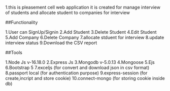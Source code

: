 



1.this is pleasement cell web application it is created for manage interview of students and allocate student to companies for interview


##Functionality

1.User can SignUp/Signin
2.Add Student
3.Delete Student
4.Edit Student
5.Add Company
6.Delete Company
7.allocate stduent for interview
8.update interview status
9.Download the CSV report

##Tools

1.Node Js v-16.18.0
2.Express Js
3.Mongodb v-5.0.13
4.Mongoose
5.Ejs
6.Bootstrap 5
7.exceljs (for convert and download json in csv format)
8.passport local (for authentication purpose)
9.express-session (for create,incript and store cookie)
10.connect-mongo (for storing cookie inside db)



